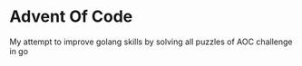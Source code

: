# Advent Of Code

My attempt to improve golang skills by solving all puzzles of AOC challenge in go
